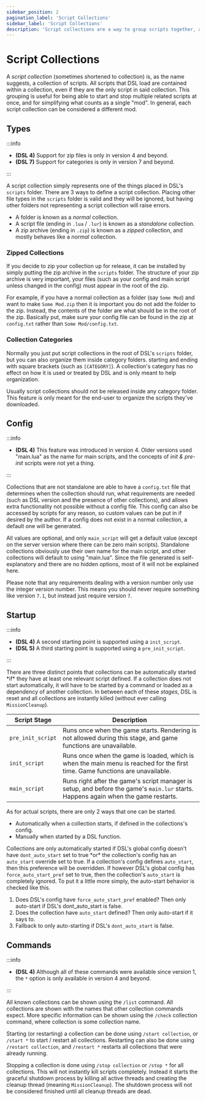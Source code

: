 ```yaml
---
sidebar_position: 2
pagination_label: 'Script Collections'
sidebar_label: 'Script Collections'
description: 'Script collections are a way to group scripts together, allowing for easier management and organization of mods in DSL.'
---
```


# Script Collections

A _script collection_ (sometimes shortened to collection) is, as the name suggests, a collection of scripts. All scripts that DSL load are contained within a collection, even if they are the only script in said collection. This grouping is useful for being able to start and stop multiple related scripts at once, and for simplifying what counts as a single "mod". In general, each script collection can be considered a different mod.

## Types

:::info

- **(DSL 4)** Support for zip files is only in version 4 and beyond.
- **(DSL 7)** Support for categories is only in version 7 and beyond.

:::

A script collection simply represents one of the things placed in DSL's `scripts` folder. There are 3 ways to define a script collection.
Placing other file types in the `scripts` folder is valid and they will be ignored, but having other folders not representing a script collection will raise errors.

- A folder is known as a _normal_ collection.
- A script file (ending in `.lua` / `.lur`) is known as a _standalone_ collection.
- A zip archive (ending in `.zip`) is known as a _zipped_ collection, and mostly behaves like a _normal_ collection.

### Zipped Collections

If you decide to zip your collection up for release, it can be installed by simply putting the zip archive in the `scripts` folder. The structure of your zip archive is very important, your files (such as your config and main script unless changed in the config) must appear in the root of the zip.

For example, if you have a normal collection as a folder (say `Some Mod`) and want to make `Some Mod.zip` then it is important you do not add the folder to the zip. Instead, the contents of the folder are what should be in the root of the zip. Basically put, make sure your config file can be found in the zip at `config.txt` rather than `Some Mod/config.txt`.

### Collection Categories

Normally you just put script collections in the root of DSL's `scripts` folder, but you can also organize them inside category folders. starting and ending with square brackets (such as `[CATEGORY]`). A collection's category has no effect on how it is used or treated by DSL and is only meant to help organization.

Usually script collections should not be released inside any category folder. This feature is only meant for the end-user to organize the scripts they've downloaded.

## Config

:::info

- **(DSL 4)** This feature was introduced in version 4. Older versions used "main.lua" as the name for main scripts, and the concepts of _init & pre-init_ scripts were not yet a thing.

:::

Collections that are not standalone are able to have a `config.txt` file that determines when the collection should run, what requirements are needed (such as DSL version and the presence of other collections), and allows extra functionality not possible without a config file. This config can also be accessed by scripts for any reason, so custom values can be put in if desired by the author. If a config does not exist in a normal collection, a default one will be generated.

All values are optional, and only `main_script` will get a default value (except on the server version where there can be zero main scripts). Standalone collections obviously use their own name for the main script, and other collections will default to using "main.lua". Since the file generated is self-explanatory and there are no hidden options, most of it will not be explained here.

Please note that any requirements dealing with a version number only use the integer version number. This means you should never require something like version `7.1`, but instead just require version `7`.

## Startup

:::info

- **(DSL 4)** A second starting point is supported using a `init_script`.
- **(DSL 5)** A third starting point is supported using a `pre_init_script`.

:::

There are three distinct points that collections can be automatically started \*if\* they have at least one relevant script defined. If a collection does not start automatically, it will have to be started by a command or loaded as a dependency of another collection. In between each of these _stages_, DSL is reset and all collections are instantly killed (without ever calling `MissionCleanup`).

| Script Stage      | Description                                                                                                                         |
| ----------------- | ----------------------------------------------------------------------------------------------------------------------------------- |
| `pre_init_script` | Runs once when the game starts. Rendering is not allowed during this stage, and game functions are unavailable.                     |
| `init_script`     | Runs once when the game is loaded, which is when the main menu is reached for the first time. Game functions are unavailable.       |
| `main_script`     | Runs right after the game's script manager is setup, and before the game's `main.lur` starts. Happens again when the game restarts. |

As for actual scripts, there are only 2 ways that one can be started.

- Automatically when a collection starts, if defined in the collections's config.
- Manually when started by a DSL function.

Collections are only automatically started if DSL's global config doesn't have `dont_auto_start` set to true \*or\* the collection's config has an `auto_start` override set to true. If a collection's config defines `auto_start`, then this preference will be overridden. If however DSL's global config has `force_auto_start_pref` set to true, then the collection's `auto_start` is completely ignored. To put it a little more simply, the auto-start behavior is checked like this.

1. Does DSL's config have `force_auto_start_pref` enabled? Then only auto-start if DSL's dont_auto_start is false.
2. Does the collection have `auto_start` defined? Then only auto-start if it says to.
3. Fallback to only auto-starting if DSL's `dont_auto_start` is false.

## Commands

:::info

- **(DSL 4)** Although all of these commands were available since version 1, the `*` option is only available in version 4 and beyond.

:::

All known collections can be shown using the `/list` command. All collections are shown with the names that other collection commands expect. More specific information can be shown using the `/check` collection command, where collection is some collection name.

Starting (or restarting) a collection can be done using `/start collection`, or `/start *` to start / restart all collections. Restarting can also be done using `/restart collection`, and `/restart *` restarts all collections that were already running.

Stopping a collection is done using `/stop collection` or `/stop *` for all collections. This will not instantly kill scripts completely. Instead it starts the graceful shutdown process by killing all active threads and creating the cleanup thread (meaning `MissionCleanup`). The shutdown process will not be considered finished until all cleanup threads are dead.
